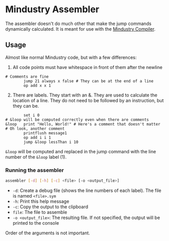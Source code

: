 # Mindustry Assembler
The assembler doesn't do much other that make the jump commands dynamically calculated. It is meant for use with the [Mindustry Compiler](TBD).

## Usage
Almost like normal Mindustry code, but with a few differences:
1. All code points must have whitespace in front of them after the newline
```mindustry
# Comments are fine
        jump 21 always x false # They can be at the end of a line
        op add x x 1
```
2. There are labels. They start with an &. They are used to calculate the location of a line. They do not need to be followed by an instruction, but they can be.
```mindustry
        set i 0
# &loop will be computed correctly even when there are comments
&loop   print "Hello, World!" # Here's a comment that doesn't matter
# Oh look, another comment
        printflush message1
        op add i i 1
        jump &loop lessThan i 10
```
`&loop` will be computed and replaced in the jump command with the line number of the `&loop` label (1).

### Running the assembler
```sh
assembler [-d] [-h] [-c] <file> [-o <output_file>]
```
- `-d`: Create a debug file (shows the line numbers of each label). The file is named `<file>.sym`
- `-h`: Print this help message
- `-c`: Copy the output to the clipboard
- `file`: The file to assemble
- `-o <output_file>`: The resulting file. If not specified, the output will be printed to the console

Order of the arguments is not important.